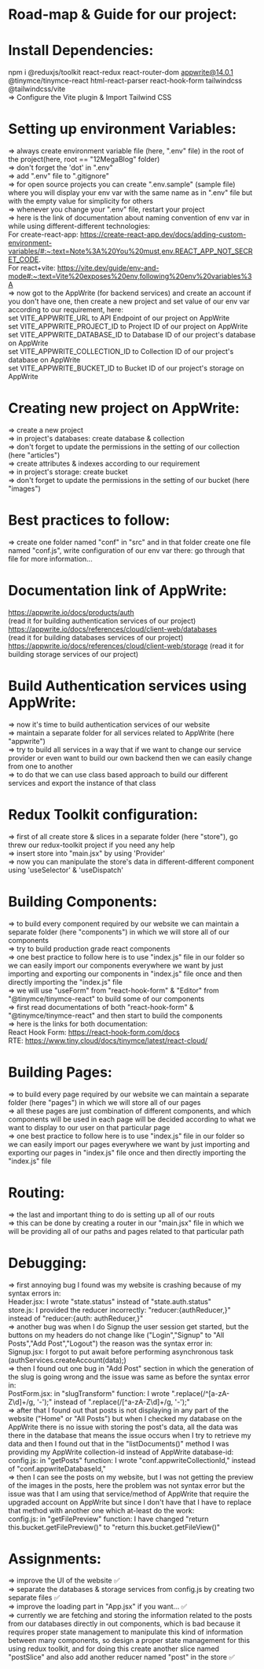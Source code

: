 # Road-map & Guide for our project:

# Install Dependencies:
npm i @reduxjs/toolkit react-redux react-router-dom appwrite@14.0.1 @tinymce/tinymce-react html-react-parser react-hook-form tailwindcss @tailwindcss/vite <br>
=> Configure the Vite plugin & Import Tailwind CSS

# Setting up environment Variables:
=> always create environment variable file (here, ".env" file) in the root of the project(here, root == "12MegaBlog" folder) <br>
=> don't forget the 'dot' in ".env" <br>
=> add ".env" file to ".gitignore" <br>
=> for open source projects you can create ".env.sample" (sample file) where you will display your env var with the same name as in ".env" file but with the empty value for simplicity for others <br>
=> whenever you change your ".env" file, restart your project <br>
=> here is the link of documentation about naming convention of env var in while using different-different technologies: <br>
For create-react-app: https://create-react-app.dev/docs/adding-custom-environment-variables/#:~:text=Note%3A%20You%20must,env.REACT_APP_NOT_SECRET_CODE. <br>
For react+vite: https://vite.dev/guide/env-and-mode#:~:text=Vite%20exposes%20env,following%20env%20variables%3A <br>
=> now got to the AppWrite (for backend services) and create an account if you don't have one, then create a new project and set value of our env var according to our requirement, here: <br>
set VITE_APPWRITE_URL to API Endpoint of our project on AppWrite <br>
set VITE_APPWRITE_PROJECT_ID to Project ID of our project on AppWrite <br>
set VITE_APPWRITE_DATABASE_ID to Database ID of our project's database on AppWrite <br>
set VITE_APPWRITE_COLLECTION_ID to Collection ID of our project's database on AppWrite <br>
set VITE_APPWRITE_BUCKET_ID to Bucket ID of our project's storage on AppWrite <br>

# Creating new project on AppWrite:
=> create a new project <br>
=> in project's databases: create database & collection <br>
=> don't forget to update the permissions in the setting of our collection (here "articles") <br>
=> create attributes & indexes according to our requirement <br>
=> in project's storage: create bucket <br>
=> don't forget to update the permissions in the setting of our bucket (here "images") <br>

# Best practices to follow:
=> create one folder named "conf" in "src" and in that folder create one file named "conf.js", write configuration of our env var there: go through that file for more information... <br>

# Documentation link of AppWrite:
https://appwrite.io/docs/products/auth <br>
(read it for building authentication services of our project) <br>
https://appwrite.io/docs/references/cloud/client-web/databases <br>
(read it for building databases services of our project) <br>
https://appwrite.io/docs/references/cloud/client-web/storage
(read it for building storage services of our project) <br>

# Build Authentication services using AppWrite:
=> now it's time to build authentication services of our website <br>
=> maintain a separate folder for all services related to AppWrite (here "appwrite") <br>
=> try to build all services in a way that if we want to change our service provider or even want to build our own backend then we can easily change from one to another <br>
=> to do that we can use class based approach to build our different services and export the instance of that class

# Redux Toolkit configuration:
=> first of all create store & slices in a separate folder (here "store"), go threw our redux-toolkit project if you need any help <br>
=> insert store into "main.jsx" by using 'Provider' <br>
=> now you can manipulate the store's data in different-different component using 'useSelector' & 'useDispatch'

# Building Components:
=> to build every component required by our website we can maintain a separate folder (here "components") in which we will store all of our components <br>
=> try to build production grade react components <br>
=> one best practice to follow here is to use "index.js" file in our folder so we can easily import our components everywhere we want by just importing and exporting our components in "index.js" file once and then directly importing the "index.js" file <br>
=> we will use "useForm" from "react-hook-form" & "Editor" from "@tinymce/tinymce-react" to build some of our components <br>
=> first read documentations of both "react-hook-form" & "@tinymce/tinymce-react" and then start to build the components <br>
=> here is the links for both documentation: <br>
React Hook Form: https://react-hook-form.com/docs <br>
RTE: https://www.tiny.cloud/docs/tinymce/latest/react-cloud/

# Building Pages:
=> to build every page required by our website we can maintain a separate folder (here "pages") in which we will store all of our pages <br>
=> all these pages are just combination of different components, and which components will be used in each page will be decided according to what we want to display to our user on that particular page <br>
=> one best practice to follow here is to use "index.js" file in our folder so we can easily import our pages everywhere we want by just importing and exporting our pages in "index.js" file once and then directly importing the "index.js" file

# Routing:
=> the last and important thing to do is setting up all of our routs <br>
=> this can be done by creating a router in our "main.jsx" file in which we will be providing all of our paths and pages related to that particular path

# Debugging:

=> first annoying bug I found was my website is crashing because of my syntax errors in: <br>
Header.jsx: I wrote "state.status" instead of "state.auth.status" <br>
store.js: I provided the reducer incorrectly: "reducer:{authReducer,}" instead of "reducer:{auth: authReducer,}" <br>
=> another bug was when I do Signup the user session get started, but the buttons on my headers do not change like ("Login","Signup" to "All Posts","Add Post","Logout") the reason was the syntax error in: <br>
Signup.jsx: I forgot to put await before performing asynchronous task (authServices.createAccount(data);) <br>
=> then I found out one bug in "Add Post" section in which the generation of the slug is going wrong and the issue was same as before the syntax error in: <br>
PostForm.jsx: in "slugTransform" function: I wrote ".replace(/^[a-zA-Z\d]+/g, '-');" instead of ".replace(/[^a-zA-Z\d]+/g, '-');" <br>
=> after that I found out that posts is not displaying in any part of the website ("Home" or "All Posts") but when I checked my database on the AppWrite there is no issue with storing the post's data, all the data was there in the database that means the issue occurs when I try to retrieve my data and then I found out that in the "listDocuments()" method I was providing my AppWrite collection-id instead of AppWrite database-id: <br>
config.js: in "getPosts" function: I wrote "conf.appwriteCollectionId," instead of "conf.appwriteDatabaseId," <br>
=> then I can see the posts on my website, but I was not getting the preview of the images in the posts, here the problem was not syntax error but the issue was that I am using that service/method of AppWrite that require the upgraded account on AppWrite but since I don't have that I have to replace that method with another one which at-least do the work: <br>
config.js: in "getFilePreview" function: I have changed "return this.bucket.getFilePreview()" to "return this.bucket.getFileView()"

# Assignments:

=> improve the UI of the website ✅ <br>
=> separate the databases & storage services from config.js by creating two separate files ✅ <br>
=> improve the loading part in "App.jsx" if you want... ✅ <br>
=> currently we are fetching and storing the information related to the posts from our databases directly in out components, which is bad because it requires proper state management to manipulate this kind of information between many components, so design a proper state management for this using redux toolkit, and for doing this create another slice named "postSlice" and also add another reducer named "post" in the store ✅
<br>
